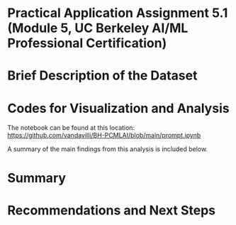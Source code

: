 # Practical Application Assignment 5.1 (Module 5, UC Berkeley AI/ML Professional Certification)

# Brief Description of the Dataset

# Codes for Visualization and Analysis
The notebook can be found at this location: https://github.com/vandavilli/BH-PCMLAI/blob/main/prompt.ipynb

A summary of the main findings from this analysis is included below.

# Summary


# Recommendations and Next Steps
